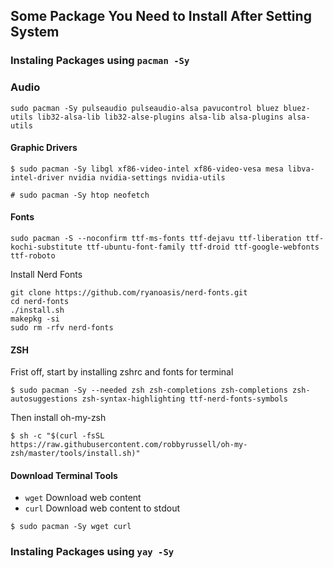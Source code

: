 ## Some Package You Need to Install After Setting System

### Instaling Packages using `pacman -Sy`

### Audio

```
sudo pacman -Sy pulseaudio pulseaudio-alsa pavucontrol bluez bluez-utils lib32-alsa-lib lib32-alse-plugins alsa-lib alsa-plugins alsa-utils
```

#### Graphic Drivers

```
$ sudo pacman -Sy libgl xf86-video-intel xf86-video-vesa mesa libva-intel-driver nvidia nvidia-settings nvidia-utils
```

```
# sudo pacman -Sy htop neofetch
```

#### Fonts

```
sudo pacman -S --noconfirm ttf-ms-fonts ttf-dejavu ttf-liberation ttf-kochi-substitute ttf-ubuntu-font-family ttf-droid ttf-google-webfonts ttf-roboto
```

Install Nerd Fonts 

```
git clone https://github.com/ryanoasis/nerd-fonts.git
cd nerd-fonts
./install.sh
makepkg -si
sudo rm -rfv nerd-fonts
```

#### ZSH

Frist off, start by installing zshrc and fonts for terminal

```
$ sudo pacman -Sy --needed zsh zsh-completions zsh-completions zsh-autosuggestions zsh-syntax-highlighting ttf-nerd-fonts-symbols
```
Then install oh-my-zsh

```
$ sh -c "$(curl -fsSL https://raw.githubusercontent.com/robbyrussell/oh-my-zsh/master/tools/install.sh)"
```


#### Download Terminal Tools

- `wget` Download web content
- `curl` Download web content to stdout

``` 
$ sudo pacman -Sy wget curl
```

### Instaling Packages using `yay -Sy`
